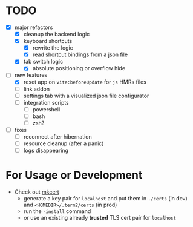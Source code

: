# TODO

- [x] major refactors
  - [x] cleanup the backend logic
  - [x] keyboard shortcuts
    - [x] rewrite the logic
    - [x] read shortcut bindings from a json file
  - [x] tab switch logic
    - [x] absolute positioning or overflow hide
- [ ] new features
  - [x] reset app on `vite:beforeUpdate` for `js` HMRs files
  - [ ] link addon
  - [ ] settings tab with a visualized json file configurator
  - [ ] integration scripts
    - [ ] powershell
    - [ ] bash
    - [ ] zsh?
- [ ] fixes
  - [ ] reconnect after hibernation
  - [ ] resource cleanup (after a panic)
  - [ ] logs disappearing

# For Usage or Development

- Check out [mkcert](https://github.com/FiloSottile/mkcert)
  - generate a key pair for `localhost` and put them in `./certs` (in dev) and `<HOMEDIR>/.term2/certs` (in prod)
  - run the `-install` command
  - or use an existing already **trusted** TLS cert pair for `localhost`
